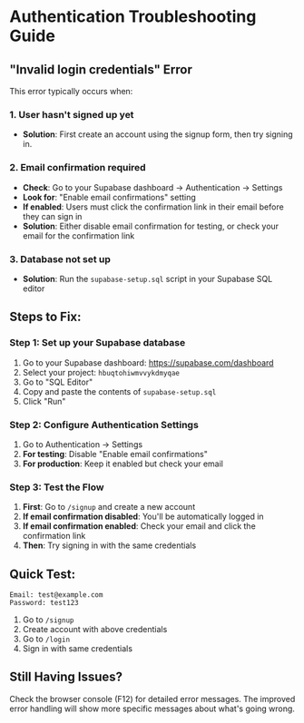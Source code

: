 # Authentication Troubleshooting Guide

## "Invalid login credentials" Error

This error typically occurs when:

### 1. **User hasn't signed up yet**
- **Solution**: First create an account using the signup form, then try signing in.

### 2. **Email confirmation required**
- **Check**: Go to your Supabase dashboard → Authentication → Settings
- **Look for**: "Enable email confirmations" setting
- **If enabled**: Users must click the confirmation link in their email before they can sign in
- **Solution**: Either disable email confirmation for testing, or check your email for the confirmation link

### 3. **Database not set up**
- **Solution**: Run the `supabase-setup.sql` script in your Supabase SQL editor

## Steps to Fix:

### Step 1: Set up your Supabase database
1. Go to your Supabase dashboard: https://supabase.com/dashboard
2. Select your project: `hbuqtohiwmvvykdmyqae`
3. Go to "SQL Editor" 
4. Copy and paste the contents of `supabase-setup.sql`
5. Click "Run"

### Step 2: Configure Authentication Settings
1. Go to Authentication → Settings
2. **For testing**: Disable "Enable email confirmations" 
3. **For production**: Keep it enabled but check your email

### Step 3: Test the Flow
1. **First**: Go to `/signup` and create a new account
2. **If email confirmation disabled**: You'll be automatically logged in
3. **If email confirmation enabled**: Check your email and click the confirmation link
4. **Then**: Try signing in with the same credentials

## Quick Test:
```
Email: test@example.com
Password: test123
```

1. Go to `/signup`
2. Create account with above credentials
3. Go to `/login` 
4. Sign in with same credentials

## Still Having Issues?

Check the browser console (F12) for detailed error messages. The improved error handling will show more specific messages about what's going wrong.